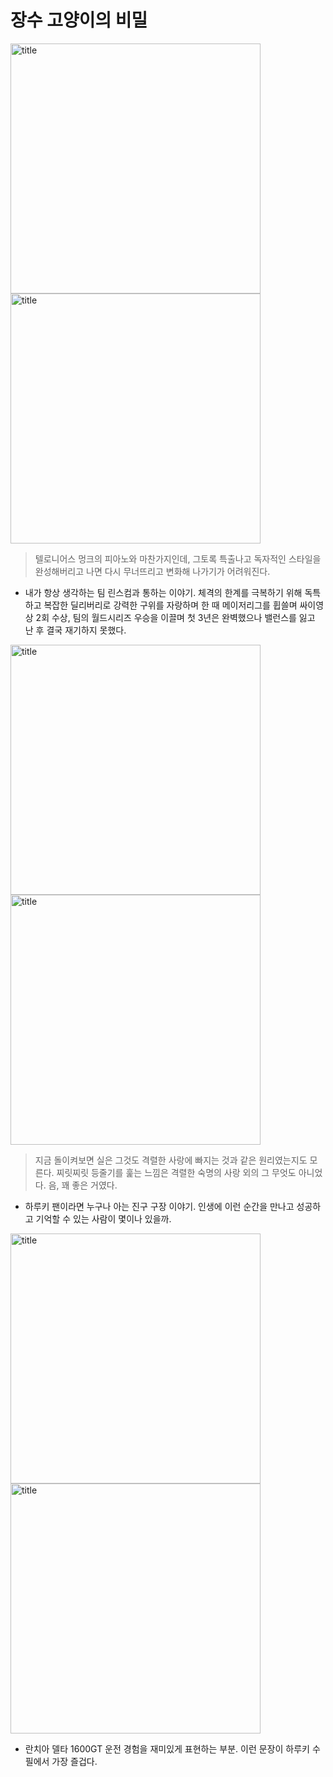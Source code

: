 # 장수 고양이의 비밀
<img src="murakami_asahido/0.jpg" alt="title" width="400"/>

<img src="murakami_asahido/1.jpg" alt="title" width="400"/>

> 텔로니어스 멍크의 피아노와 마찬가지인데, 그토록 특출나고 독자적인 스타일을 완성해버리고 나면 다시 무너뜨리고 변화해 나가기가 어려워진다.
* 내가 항상 생각하는 팀 린스컴과 통하는 이야기. 체격의 한계를 극복하기 위해 독특하고 복잡한 딜리버리로 강력한 구위를 자랑하며 한 때 메이저리그를 휩쓸며 싸이영 상 2회 수상, 팀의 월드시리즈 우승을 이끌며 첫 3년은 완벽했으나 밸런스를 잃고 난 후 결국 재기하지 못했다.

<img src="murakami_asahido/2.jpg" alt="title" width="400"/> <img src="murakami_asahido/3.jpg" alt="title" width="400"/>

> 지금 돌이켜보면 실은 그것도 격렬한 사랑에 빠지는 것과 같은 원리였는지도 모른다. 찌릿찌릿 등줄기를 훑는 느낌은 격렬한 숙명의 사랑 외의 그 무엇도 아니었다. 음, 꽤 좋은 거였다.
* 하루키 팬이라면 누구나 아는 진구 구장 이야기. 인생에 이런 순간을 만나고 성공하고 기억할 수 있는 사람이 몇이나 있을까.

<img src="murakami_asahido/4.jpg" alt="title" width="400"/> <img src="murakami_asahido/5.jpg" alt="title" width="400"/>
* 란치아 델타 1600GT 운전 경험을 재미있게 표현하는 부분. 이런 문장이 하루키 수필에서 가장 즐겁다.